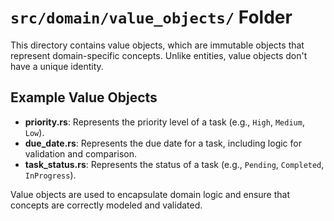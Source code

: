 # `src/domain/value_objects/` Folder

This directory contains value objects, which are immutable objects that represent domain-specific concepts. Unlike entities, value objects don't have a unique identity.

## Example Value Objects

- **priority.rs**: Represents the priority level of a task (e.g., `High`, `Medium`, `Low`).
- **due_date.rs**: Represents the due date for a task, including logic for validation and comparison.
- **task_status.rs**: Represents the status of a task (e.g., `Pending`, `Completed`, `InProgress`).

Value objects are used to encapsulate domain logic and ensure that concepts are correctly modeled and validated.
